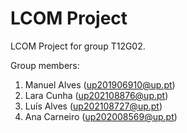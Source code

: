 # LCOM Project

LCOM Project for group T12G02.

Group members:

1. Manuel Alves (up201906910@up.pt)
2. Lara Cunha (up202108876@up.pt)
3. Luís Alves (up202108727@up.pt)
4. Ana Carneiro (up202008569@up.pt)

